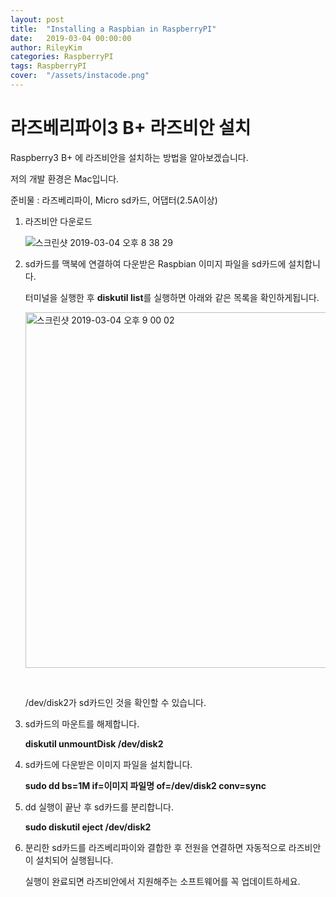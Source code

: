 ```yaml
---
layout: post
title:  "Installing a Raspbian in RaspberryPI"
date:   2019-03-04 00:00:00
author: RileyKim
categories: RaspberryPI
tags: RaspberryPI
cover:  "/assets/instacode.png"
---
```



# 라즈베리파이3 B+ 라즈비안 설치



Raspberry3 B+ 에 라즈비안을 설치하는 방법을 알아보겠습니다.

저의 개발 환경은 Mac입니다. 



준비물 : 라즈베리파이, Micro sd카드, 어댑터(2.5A이상)



1. 라즈비안 다운로드

   [RaspberryPi HomePage]: https://www.raspberrypi.org/downloads/	"RaspberryPi HomePage"

   ![스크린샷 2019-03-04 오후 8 38 29](https://user-images.githubusercontent.com/24997255/54749115-f1216580-4c16-11e9-8b95-d3f07696095f.png)



2. sd카드를 맥북에 연결하여 다운받은 Raspbian 이미지 파일을 sd카드에 설치합니다.

   터미널을 실행한 후 **diskutil list**를 실행하면 아래와 같은 목록을 확인하게됩니다.

   <img width="569" alt="스크린샷 2019-03-04 오후 9 00 02" src="https://user-images.githubusercontent.com/24997255/54749147-0ac2ad00-4c17-11e9-85e2-66c74789fe09.png">

   ​	

   	/dev/disk2가 sd카드인 것을 확인할 수 있습니다.



3. sd카드의 마운트를 해제합니다.

   **diskutil unmountDisk /dev/disk2**



4. sd카드에 다운받은 이미지 파일을 설치합니다. 

   **sudo dd bs=1M if=이미지 파일명 of=/dev/disk2 conv=sync**



5. dd 실행이 끝난 후 sd카드를 분리합니다. 

   **sudo diskutil eject /dev/disk2**



6. 분리한 sd카드를 라즈베리파이와 결합한 후 전원을 연결하면 자동적으로 라즈비안이 설치되어 실행됩니다. 

   실행이 완료되면 라즈비안에서 지원해주는 소프트웨어를 꼭 업데이트하세요.